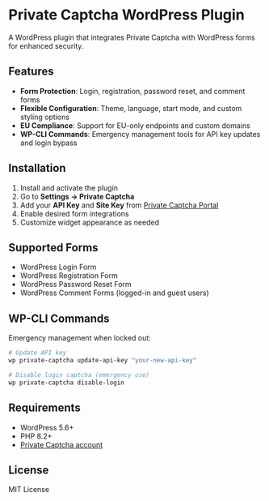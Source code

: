 # Private Captcha WordPress Plugin

A WordPress plugin that integrates Private Captcha with WordPress forms for enhanced security.

## Features

- **Form Protection**: Login, registration, password reset, and comment forms
- **Flexible Configuration**: Theme, language, start mode, and custom styling options
- **EU Compliance**: Support for EU-only endpoints and custom domains
- **WP-CLI Commands**: Emergency management tools for API key updates and login bypass

## Installation

1. Install and activate the plugin
2. Go to **Settings → Private Captcha**
3. Add your **API Key** and **Site Key** from [Private Captcha Portal](https://portal.privatecaptcha.com)
4. Enable desired form integrations
5. Customize widget appearance as needed

## Supported Forms

- WordPress Login Form
- WordPress Registration Form
- WordPress Password Reset Form
- WordPress Comment Forms (logged-in and guest users)

## WP-CLI Commands

Emergency management when locked out:

```bash
# Update API key
wp private-captcha update-api-key "your-new-api-key"

# Disable login captcha (emergency use)
wp private-captcha disable-login
```

## Requirements

- WordPress 5.6+
- PHP 8.2+
- [Private Captcha account](https://portal.privatecaptcha.com/signup)

## License

MIT License
